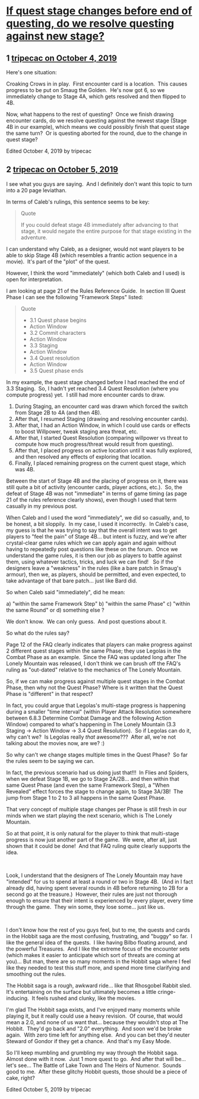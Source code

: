 # [If quest stage changes before end of questing, do we resolve questing against new stage?](https://community.fantasyflightgames.com/topic/300797-if-quest-stage-changes-before-end-of-questing-do-we-resolve-questing-against-new-stage/)

## 1 [tripecac on October 4, 2019](https://community.fantasyflightgames.com/topic/300797-if-quest-stage-changes-before-end-of-questing-do-we-resolve-questing-against-new-stage/?do=findComment&comment=3799561)

Here's one situation:

Croaking Crows in in play.  First encounter card is a location.  This causes progress to be put on Smaug the Golden.  He's now got 6, so we immediately change to Stage 4A, which gets resolved and then flipped to 4B.

Now, what happens to the rest of questing?  Once we finish drawing encounter cards, do we resolve questing against the newest stage (Stage 4B in our example), which means we could possibly finish that quest stage the same turn?  Or is questing aborted for the round, due to the change in quest stage?

Edited October 4, 2019 by tripecac

## 2 [tripecac on October 5, 2019](https://community.fantasyflightgames.com/topic/300797-if-quest-stage-changes-before-end-of-questing-do-we-resolve-questing-against-new-stage/?do=findComment&comment=3800217)

I see what you guys are saying.  And I definitely don't want this topic to turn into a 20 page leviathan.

In terms of Caleb's rulings, this sentence seems to be key:

> Quote
> 
> If you could defeat stage 4B immediately after advancing to that stage, it would negate the entire purpose for that stage existing in the adventure.

I can understand why Caleb, as a designer, would not want players to be able to skip Stage 4B (which resembles a frantic action sequence in a movie).  It's part of the "plot" of the quest.

However, I think the word "immediately" (which both Caleb and I used) is open for interpretation. 

I am looking at page 21 of the Rules Reference Guide.  In section III Quest Phase I can see the following "Framework Steps" listed:

> Quote
> 
> - 3.1 Quest phase begins
> - Action Window
> - 3.2 Commit characters
> - Action Window
> - 3.3 Staging
> - Action Window
> - 3.4 Quest resolution
> - Action Window
> - 3.5 Quest phase ends

In my example, the quest stage changed before I had reached the end of 3.3 Staging.  So, I hadn't yet reached 3.4 Quest Resolution (where you compute progress) yet.  I still had more encounter cards to draw.

1) During Staging, an encounter card was drawn which forced the switch from Stage 2B to 4A (and then 4B). 
2) After that, I resumed Staging (drawing and resolving encounter cards).
3) After that, I had an Action Window, in which I could use cards or effects to boost Willpower, tweak staging area threat, etc.
4) After that, I started Quest Resolution (comparing willpower vs threat to compute how much progress/threat would result from questing).
5) After that, I placed progress on active location until it was fully explored, and then resolved any effects of exploring that location.
6) Finally, I placed remaining progress on the current quest stage, which was 4B.

Between the start of Stage 4B and the placing of progress on it, there was still quite a bit of activity (encounter cards, player actions, etc.).  So, the defeat of Stage 4B was not "immediate" in terms of game timing (as page 21 of the rules reference clearly shows), even though I used that term casually in my previous post. 

When Caleb and I used the word "immediately", we did so casually, and, to be honest, a bit sloppily.  In my case, I used it incorrectly.  In Caleb's case, my guess is that he was trying to say that the overall intent was to get players to "feel the pain" of Stage 4B... but intent is fuzzy, and we're after crystal-clear game rules which we can apply again and again without having to repeatedly post questions like these on the forum.  Once we understand the game rules, it is then our job as players to battle against them, using whatever tactics, tricks, and luck we can find!   So if the designers leave a "weakness" in the rules (like a bare patch in Smaug's armour), then we, as players, should be permitted, and even expected, to take advantage of that bare patch... just like Bard did.

So when Caleb said "immediately", did he mean:

a) "within the same Framework Step"
b) "within the same Phase"
c) "within the same Round" or
d) something else ? 

We don't know.  We can only guess.  And post questions about it.

So what do the rules say?

Page 12 of the FAQ clearly indicates that players can make progress against 2 different quest stages within the same Phase; they use Legolas in the Combat Phase as an example.  Since the FAQ was updated long after The Lonely Mountain was released, I don't think we can brush off the FAQ's ruling as "out-dated" relative to the mechanics of The Lonely Mountain.

So, if we can make progress against multiple quest stages in the Combat Phase, then why not the Quest Phase? Where is it written that the Quest Phase is "different" in that respect?

In fact, you could argue that Legolas's multi-stage progress is happening during a smaller "time interval" (within Player Attack Resolution somewhere between 6.8.3 Determine Combat Damage and the following Action Window) compared to what's happening in The Lonely Mountain (3.3 Staging -> Action Window -> 3.4 Quest Resolution).  So if Legolas can do it, why can't we?  Is Legolas really *that* awesome???  After all, we're not talking about the movies now, are we? :)

So why can't we change stages multiple times in the Quest Phase?  So far the rules seem to be saying we can.

In fact, the previous scenario had us doing just that!!!  In Flies and Spiders, when we defeat Stage 1B, we go to Stage 2A/2B... and then within that same Quest Phase (and even the same Framework Step), a "When Revealed" effect forces the stage to change again, to Stage 3A/3B!  The jump from Stage 1 to 2 to 3 all happens in the same Quest Phase.  

That very concept of multiple stage changes per Phase is still fresh in our minds when we start playing the next scenario, which is The Lonely Mountain.

So at that point, it is only natural for the player to think that multi-stage progress is now just another part of the game.  We were, after all, just shown that it could be done!  And that FAQ ruling quite clearly supports the idea.

 

Look, I understand that the designers of The Lonely Mountain may have "intended" for us to spend at least a round or two in Stage 4B.  (And in I fact already did, having spent several rounds in 4B before returning to 2B for a second go at the treasure.)  However, their rules are just not thorough enough to ensure that their intent is experienced by every player, every time through the game.  They win some, they lose some... just like us.

 

I don't know how the rest of you guys feel, but to me, the quests and cards in the Hobbit saga are the most confusing, frustrating, and "buggy" so far.  I like the general idea of the quests.  I like having Bilbo floating around, and the powerful Treasures.  And I like the extreme focus of the encounter sets (which makes it easier to anticipate which sort of threats are coming at you)... But man, there are so many moments in the Hobbit saga where I feel like they needed to test this stuff more, and spend more time clarifying and smoothing out the rules. 

The Hobbit saga is a rough, awkward ride... like that Rhosgobel Rabbit sled.  It's entertaining on the surface but ultimately becomes a little cringe-inducing.  It feels rushed and clunky, like the movies. 

I'm glad The Hobbit saga exists, and I've enjoyed many moments while playing it, but it really could use a heavy revision.  Of course, that would mean a 2.0, and none of us want that... because they wouldn't stop at The Hobbit.  They'd go back and "2.0" everything.  And soon we'd be broke again.  With zero time left for anything else.  And you can bet they'd neuter Steward of Gondor if they get a chance.  And that's my Easy Mode. 

So I'll keep mumbling and grumbling my way through the Hobbit saga.  Almost done with it now.  Just 1 more quest to go.  And after that will be... let's see... The Battle of Lake Town and The Heirs of Numenor.  Sounds good to me.  After these glitchy Hobbit quests, those should be a piece of cake, right?

Edited October 5, 2019 by tripecac

